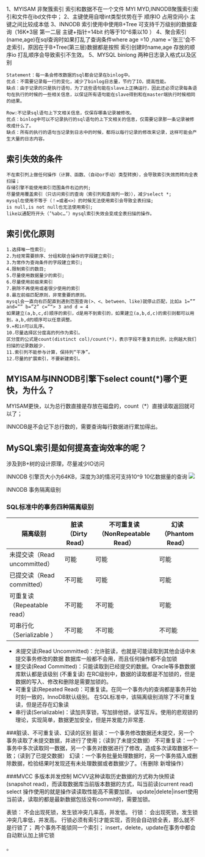 1、MYISAM 非聚簇索引 索引和数据不在一个文件 MYI MYD,INNODB聚簇索引索引和文件在ibd文件中；
2、主键使用自增int类型优势在于 顺序IO 占用空间小 主键之间比较成本低
3、INNODB 索引使用中使用B+Tree 可支持千万级别的数据查询（16K*3层 第一二层 主键+指针=14bit 约等于10^6乘以10 ）
4、聚合索引(name,age)在sql查询时如果打乱了查询条件where age =10 ,name ='张三'会不走索引，原因在于B+Tree(第三层)数据都是按照
索引创建时name,age 存放的顺序io 打乱顺序会导致索引不生效。
5、MYSQL binlong 两种日志录入格式以及区别

```
Statement：每一条会修改数据的sql都会记录在binlog中。
优点：不需要记录每一行的变化，减少了binlog日志量，节约了IO，提高性能。
缺点：由于记录的只是执行语句，为了这些语句能在slave上正确运行，因此还必须记录每条语句在执行的时候的一些相关信息，以保证所有语句能在slave得到和在master端执行时候相同的结果。

Row:不记录sql语句上下文相关信息，仅保存哪条记录被修改。
优点：binlog中可以不记录执行的sql语句的上下文相关的信息，仅需要记录那一条记录被修改成什么了。
缺点：所有的执行的语句当记录到日志中的时候，都将以每行记录的修改来记录，这样可能会产生大量的日志内容。
```

## 索引失效的条件

```
不在索引列上做任何操作（计算、函数、（自动or手动）类型转换），会导致索引失效而转向全表扫描；
存储引擎不能使用索引范围条件右边的列;
尽量使用覆盖索引（只访问索引的查询（索引列和查询列一致）），减少select *;
mysql在使用不等于（！=或者<>）的时候无法使用索引会导致全表扫描;
is null,is not null也无法使用索引;
like以通配符开头（’%abc…’）mysql索引失效会变成全表扫描的操作。
```

## 索引优化原则

```
1.选择唯一性索引;
2.为经常需要排序、分组和联合操作的字段建立索引;
3.为常作为查询条件的字段建立索引;
4.限制索引的数目;
5.尽量使用数据量少的索引;
6.尽量使用前缀来索引
7.删除不再使用或者很少使用的索引
8.最左前缀匹配原则，非常重要的原则。
mysql会一直向右匹配直到遇到范围查询(>、<、between、like)就停止匹配，比如a 1=”” and=”” b=”2” c=”“> 3 and d = 4 
如果建立(a,b,c,d)顺序的索引，d是用不到索引的，如果建立(a,b,d,c)的索引则都可以用到，a,b,d的顺序可以任意调整。
9.=和in可以乱序。
10.尽量选择区分度高的列作为索引。
区分度的公式是count(distinct col)/count(*)，表示字段不重复的比例，比例越大我们扫描的记录数越少.
11.索引列不能参与计算，保持列“干净”。
12.尽量的扩展索引，不要新建索引。
```

## MYISAM与INNODB引擎下select count(*)哪个更快，为什么？
MYISAM更快，以为总行数直接是存放在磁盘的，count（*）直接读取返回就可以了；

INNODB是不会记下总行数的，需要查询每行数据进行累加得出。



## MySQL索引是如何提高查询效率的呢？
涉及到B+树的设计原理，尽量减少IO访问

INNODB 引擎页大小为64KB，深度为3的情况可支持10^9 10亿数据量的查询
![](E:\ideaWorkSpace2019\study\study-summary\数据库\mysql\images\B+树结构.jpg)



INNODB 事务隔离级别

### SQL标准中的事务四种隔离级别
| 隔离级别                     | 脏读（Dirty Read） | 不可重复读（NonRepeatable Read） | 幻读（Phantom Read） |
| ---------------------------- | ------------------ | -------------------------------- | -------------------- |
| 未提交读（Read uncommitted） | 可能               | 可能                             | 可能                 |
| 已提交读（Read committed）   | 不可能             | 可能                             | 可能                 |
| 可重复读（Repeatable read）  | 不可能             | 不可能                           | 可能                 |
| 可串行化（Serializable ）    | 不可能             | 不可能                           | 不可能               |

- 未提交读(Read Uncommitted)：允许脏读，也就是可能读取到其他会话中未提交事务修改的数据
  数据库一般都不会用，而且任何操作都不会加锁
- 提交读(Read Committed)：只能读取到已经提交的数据。Oracle等多数数据库默认都是该级别 (不重复读)
  在RC级别中，数据的读取都是不加锁的，但是数据的写入、修改和删除是需要加锁的。
- 可重复读(Repeated Read)：可重复读。在同一个事务内的查询都是事务开始时刻一致的，InnoDB默认级别。
  在SQL标准中，该隔离级别消除了不可重复读，但是还存在幻象读
- 串行读(Serializable)：读加共享锁，写加排他锁，读写互斥。使用的悲观锁的理论，实现简单，数据更加安全，但是并发能力非常差.


###脏读、不可重复读、幻读的区别
脏读：一个事务修改数据还未提交，另一个事务读取了未提交数据，并进行了使用；（读到了未提交数据）
不可重复读：一个事务中多次读取同一数据，另一个事务对数据进行了修改，造成多次读取数据不一致；（读到了已提交数据）
幻读：一个事务批量处理数据时，另一个事务插入或删除数据，检验结果时发现还有未处理数据或者数据少了。（有删除 新增操作）


###MVCC 多版本并发控制
MCVV这种读取历史数据的方式称为快照读(snapshot read)，而读取数据库当前版本数据的方式，叫当前读(current read)
select 操作使用的就是操作读读取性能高不需要加锁，
update|delete|insert使用当前读，读取的都是最新数据包括没有commit的，需要加锁。

表锁：
不会出现死锁，发生锁冲突几率高，并发低。
行锁：
会出现死锁，发生锁冲突几率低，并发高。
行锁必须有索引才能实现，否则会自动锁全表，那么就不是行锁了；
两个事务不能锁同一个索引；
insert，delete，update在事务中都会自动默认加上排它锁

。


















